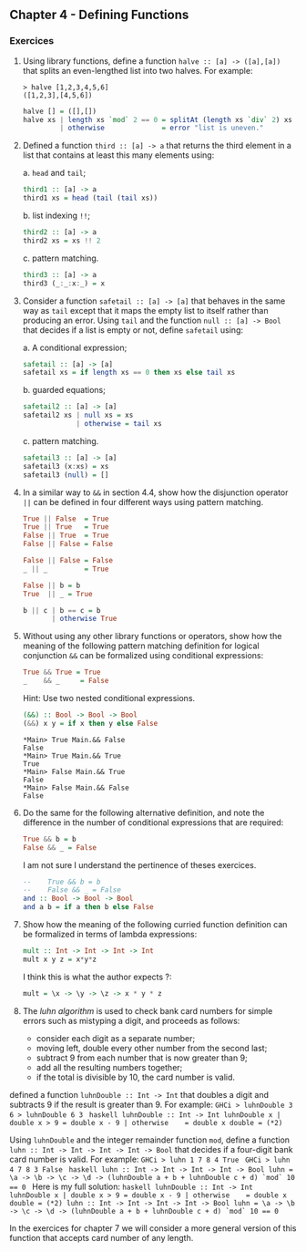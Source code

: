 ## Chapter 4 - Defining Functions

### Exercices

1. Using library functions, define a function `halve :: [a] -> ([a],[a])` that splits an even-lengthed list into two halves. For example:

    ```GHCi
    > halve [1,2,3,4,5,6]
    ([1,2,3],[4,5,6])
    ```

    ```haskell
    halve [] = ([],[])
    halve xs | length xs `mod` 2 == 0 = splitAt (length xs `div` 2) xs
             | otherwise              = error "list is uneven."
    ```

2. Defined a function `third :: [a] -> a` that returns the third element in a list that contains at least this many elements using:

    a. `head` and `tail`;

    ```haskell
    third1 :: [a] -> a
    third1 xs = head (tail (tail xs))
    ```

    b. list indexing `!!`;
    ```haskell
    third2 :: [a] -> a
    third2 xs = xs !! 2
    ```
    c. pattern matching.

    ```haskell
    third3 :: [a] -> a
    third3 (_:_:x:_) = x
    ```

3. Consider a function `safetail :: [a] -> [a]` that behaves in the same way as `tail` except that it maps the empty list to itself rather than producing an error. Using `tail` and the function `null :: [a] -> Bool` that decides if a list is empty or not, define `safetail` using:

    a. A conditional expression;

    ```haskell
    safetail :: [a] -> [a]
    safetail xs = if length xs == 0 then xs else tail xs
    ```

    b. guarded equations;

    ```haskell
    safetail2 :: [a] -> [a]
    safetail2 xs | null xs = xs
                 | otherwise = tail xs
    ```

    c. pattern matching.

    ```haskell
    safetail3 :: [a] -> [a]
    safetail3 (x:xs) = xs
    safetail3 (null) = []
    ```

4. In a similar way to `&&` in section 4.4, show how the disjunction operator `||` can be defined in four different ways using pattern matching.

    ```haskell
    True || False  = True
    True || True   = True
    False || True  = True
    False || False = False
    ```

    ```haskell
    False || False = False
    _ || _         = True
    ```

    ```haskell
    False || b = b
    True  || _ = True
    ```

    ```haskell
    b || c | b == c = b
           | otherwise True
    ```

5. Without using any other library functions or operators, show how the meaning of the following pattern matching definition for logical conjunction `&&` can be formalized using conditional expressions:

    ```haskell
    True && True = True
    _    && _     = False
    ```

    Hint: Use two nested conditional expressions.

    ```haskell
    (&&) :: Bool -> Bool -> Bool
    (&&) x y = if x then y else False
    ```

    ```GHCi
    *Main> True Main.&& False
    False
    *Main> True Main.&& True
    True
    *Main> False Main.&& True
    False
    *Main> False Main.&& False
    False
    ```

6. Do the same for the following alternative definition, and note the difference in the number of conditional expressions that are required:

    ```haskell
    True && b = b
    False && _ = False
    ```

    I am not sure I understand the pertinence of theses exercices.

    ```haskell
    --    True && b = b
    --    False && _ = False
    and :: Bool -> Bool -> Bool
    and a b = if a then b else False
    ```

7. Show how the meaning of the following curried function definition can be formalized in terms of lambda expressions:

    ```haskell
    mult :: Int -> Int -> Int -> Int
    mult x y z = x*y*z
    ```

    I think this is what the author expects ?:

    ```haskell
    mult = \x -> \y -> \z -> x * y * z
    ```

8. The *luhn algorithm* is used to check bank card numbers for simple errors such as mistyping a digit, and proceeds as follows:

    - consider each digit as a separate number;
    - moving left, double every other number from the second last;
    - subtract 9 from each number that is now greater than 9;
    - add all the resulting numbers together;
    - if the total is divisible by 10, the card number is valid.

defined a function `luhnDouble :: Int -> Int` that doubles a digit and subtracts 9 if the result is greater than 9. For example:
    ```GHCi
    > luhnDouble 3
    6
    > luhnDouble 6
    3
    ```
    ```haskell
    luhnDouble :: Int -> Int
    luhnDouble x | double x > 9 = double x - 9
                 | otherwise    = double x
    double = (*2)
    ```

Using `luhnDouble` and the integer remainder function `mod`, define a function `luhn :: Int -> Int -> Int -> Int -> Bool` that decides if a four-digit bank card number is valid. For example:
    ```GHCi
    > luhn 1 7 8 4
    True
    ```
    ```GHCi
    > luhn 4 7 8 3
    False
    ```
    ```haskell
    luhn :: Int -> Int -> Int -> Int -> Bool
    luhn = \a -> \b -> \c -> \d -> (luhnDouble a + b + luhnDouble c + d) `mod` 10 == 0
    ```
    Here is my full solution:
    ```haskell
    luhnDouble :: Int -> Int
    luhnDouble x | double x > 9 = double x - 9
                 | otherwise    = double x
    double = (*2)
    luhn :: Int -> Int -> Int -> Int -> Bool
    luhn = \a -> \b -> \c -> \d -> (luhnDouble a + b + luhnDouble c + d) `mod` 10 == 0
    ```

In the exercices for chapter 7 we will consider a more general version of this function that accepts card number of any length.
